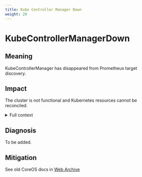 ```yaml
---
title: Kube Controller Manager Down
weight: 20
---
```


# KubeControllerManagerDown

## Meaning

KubeControllerManager has disappeared from Prometheus target discovery.

## Impact

The cluster is not functional and Kubernetes resources cannot be reconciled.

<details>
<summary>Full context</summary>

More about kube-controller-manager function can be found at https://kubernetes.io/docs/reference/command-line-tools-reference/kube-controller-manager/

</details>

## Diagnosis

To be added.

## Mitigation

See old CoreOS docs in [Web Archive](http://web.archive.org/web/20201026205154/https://coreos.com/tectonic/docs/latest/troubleshooting/controller-recovery.html)
